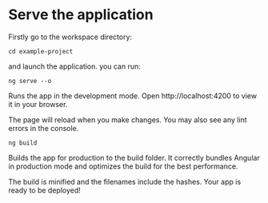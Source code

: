 

# Serve the application

Firstly go to the workspace directory:
  
  `cd example-project`

and launch the application. you can run:
  
  `ng serve --o`

Runs the app in the development mode.
Open http://localhost:4200 to view it in your browser.

The page will reload when you make changes.
You may also see any lint errors in the console.

`ng build`

Builds the app for production to the build folder.
It correctly bundles Angular in production mode and optimizes the build for the best performance.

The build is minified and the filenames include the hashes.
Your app is ready to be deployed!


